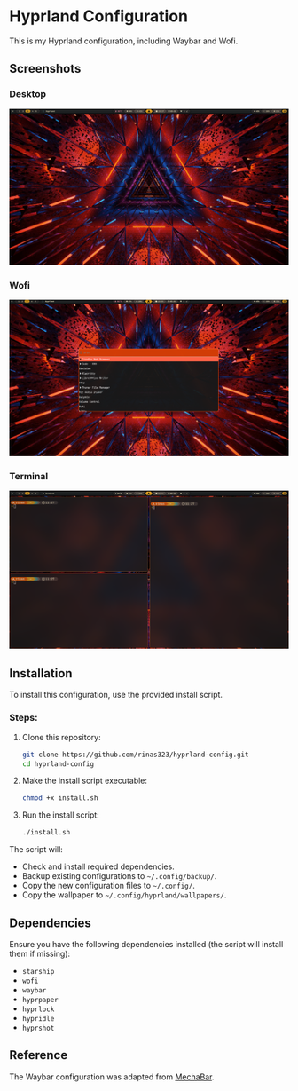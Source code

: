 # Hyprland Configuration

This is my Hyprland configuration, including Waybar and Wofi.

## Screenshots

### Desktop
![Desktop](desktop.png)

### Wofi
![Wofi](wofi.png)

### Terminal
![Terminal](terminal.png)

## Installation

To install this configuration, use the provided install script.

### Steps:
1. Clone this repository:
   ```sh
   git clone https://github.com/rinas323/hyprland-config.git
   cd hyprland-config
   ```
2. Make the install script executable:
   ```sh
   chmod +x install.sh
   ```
3. Run the install script:
   ```sh
   ./install.sh
   ```

The script will:
- Check and install required dependencies.
- Backup existing configurations to `~/.config/backup/`.
- Copy the new configuration files to `~/.config/`.
- Copy the wallpaper to `~/.config/hyprland/wallpapers/`.

## Dependencies

Ensure you have the following dependencies installed (the script will install them if missing):
- `starship`
- `wofi`
- `waybar`
- `hyprpaper`
- `hyprlock`
- `hypridle`
- `hyprshot`

## Reference
The Waybar configuration was adapted from [MechaBar](https://github.com/sejjy/mechabar.git).

